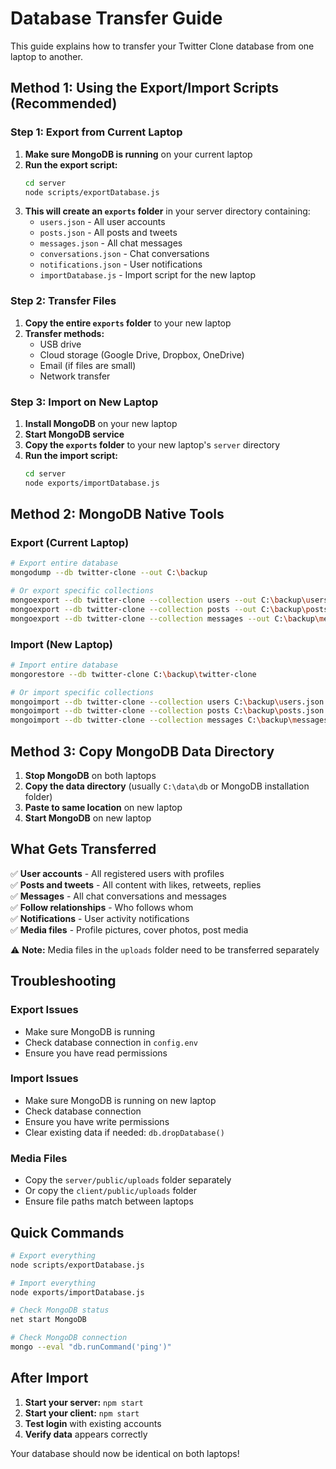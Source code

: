 # Database Transfer Guide

This guide explains how to transfer your Twitter Clone database from one laptop to another.

## Method 1: Using the Export/Import Scripts (Recommended)

### Step 1: Export from Current Laptop

1. **Make sure MongoDB is running** on your current laptop
2. **Run the export script:**
   ```bash
   cd server
   node scripts/exportDatabase.js
   ```
3. **This will create an `exports` folder** in your server directory containing:
   - `users.json` - All user accounts
   - `posts.json` - All posts and tweets
   - `messages.json` - All chat messages
   - `conversations.json` - Chat conversations
   - `notifications.json` - User notifications
   - `importDatabase.js` - Import script for the new laptop

### Step 2: Transfer Files

1. **Copy the entire `exports` folder** to your new laptop
2. **Transfer methods:**
   - USB drive
   - Cloud storage (Google Drive, Dropbox, OneDrive)
   - Email (if files are small)
   - Network transfer

### Step 3: Import on New Laptop

1. **Install MongoDB** on your new laptop
2. **Start MongoDB service**
3. **Copy the `exports` folder** to your new laptop's `server` directory
4. **Run the import script:**
   ```bash
   cd server
   node exports/importDatabase.js
   ```

## Method 2: MongoDB Native Tools

### Export (Current Laptop)
```bash
# Export entire database
mongodump --db twitter-clone --out C:\backup

# Or export specific collections
mongoexport --db twitter-clone --collection users --out C:\backup\users.json
mongoexport --db twitter-clone --collection posts --out C:\backup\posts.json
mongoexport --db twitter-clone --collection messages --out C:\backup\messages.json
```

### Import (New Laptop)
```bash
# Import entire database
mongorestore --db twitter-clone C:\backup\twitter-clone

# Or import specific collections
mongoimport --db twitter-clone --collection users C:\backup\users.json
mongoimport --db twitter-clone --collection posts C:\backup\posts.json
mongoimport --db twitter-clone --collection messages C:\backup\messages.json
```

## Method 3: Copy MongoDB Data Directory

1. **Stop MongoDB** on both laptops
2. **Copy the data directory** (usually `C:\data\db` or MongoDB installation folder)
3. **Paste to same location** on new laptop
4. **Start MongoDB** on new laptop

## What Gets Transferred

✅ **User accounts** - All registered users with profiles  
✅ **Posts and tweets** - All content with likes, retweets, replies  
✅ **Messages** - All chat conversations and messages  
✅ **Follow relationships** - Who follows whom  
✅ **Notifications** - User activity notifications  
✅ **Media files** - Profile pictures, cover photos, post media  

⚠️ **Note:** Media files in the `uploads` folder need to be transferred separately

## Troubleshooting

### Export Issues
- Make sure MongoDB is running
- Check database connection in `config.env`
- Ensure you have read permissions

### Import Issues
- Make sure MongoDB is running on new laptop
- Check database connection
- Ensure you have write permissions
- Clear existing data if needed: `db.dropDatabase()`

### Media Files
- Copy the `server/public/uploads` folder separately
- Or copy the `client/public/uploads` folder
- Ensure file paths match between laptops

## Quick Commands

```bash
# Export everything
node scripts/exportDatabase.js

# Import everything  
node exports/importDatabase.js

# Check MongoDB status
net start MongoDB

# Check MongoDB connection
mongo --eval "db.runCommand('ping')"
```

## After Import

1. **Start your server:** `npm start`
2. **Start your client:** `npm start`
3. **Test login** with existing accounts
4. **Verify data** appears correctly

Your database should now be identical on both laptops!
